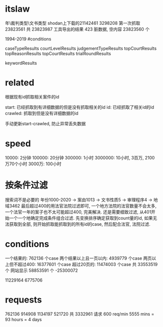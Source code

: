 # itslaw
年\裁判类型\文书类型
shodan上下载的21142461
3298208 第一次抓取
23823561 共
23823987 工具导出的结果
423 脏数据, 空内容
23823560 个

1994-2019
#conditions

caseTypeResults
courtLevelResults
judgementTypeResults
topCourtResults
topReasonResults
topCourtResults
trialRoundResults


keywordResults

# related
根据现有id抓取相关案件的id

start: 已经抓取到有详细数据的但是没有抓取相关的id
id: 已经抓取了相关id的id
crawled: 抓取到但是没有详细数据的id

手动更新start-crawled, 防止异常丢失数据

# speed
10000: 2分钟
100000: 20分钟
300000: 1小时
3000000: 10小时, 3百万, 2100万70个小时
3000万: 100小时

# 按条件过滤
搜索词不是必要的
年份1000-2020 -> 案由1013 -> 文书性质5 -> 审理程序4 -> 地域3462
最后超过400的用法官法院过滤即可, 一个地方法院的法官数量不会太多, 一个法官一年的案子也不太可能超过400, 完美解决.
还是需要细致过滤, 从401开始一个一个地确定完成条件组合过滤.
先变换排序确定获取到count量的id, 如果无法获取到全部, 则开始抓取能抓取到的所有id的case, 然后配合法官, 法院过滤.


# conditions
一个结果的: 762136 个case 
两个结果以上且一页以内: 4939779 个case
两页以上但不超过400: 16377601 个case
超过20页的: 11474003 个case
共 33553519 个
网站显示 58853591 个
-25300072

11229164
6775706


# requests
762136
914908
1134197
521720
共 3332961 请求
600 req/min
5555 mins = 93 hours = 4 days